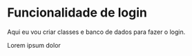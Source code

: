 # Funcionalidade de login

Aqui eu vou criar classes e banco de dados para fazer o login.

Lorem ipsum dolor
